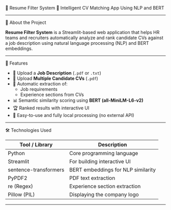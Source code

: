 📄 Resume Filter System
🔎 Intelligent CV Matching App Using NLP and BERT

---

🧠 About the Project

**Resume Filter System** is a Streamlit-based web application that helps HR teams and recruiters automatically analyze and rank candidate CVs against a job description using natural language processing (NLP) and BERT embeddings.

---

🚀 Features

- 📄 Upload a **Job Description** (`.pdf` or `.txt`)
- 👥 Upload **Multiple Candidate CVs** (`.pdf`)
- 🧠 Automatic extraction of:
  - Job requirements
  - Experience sections from CVs
- 📊 Semantic similarity scoring using **BERT (all-MiniLM-L6-v2)**
- 🏆 Ranked results with interactive UI
- 🔐 Easy-to-use and fully local processing (no external API)

---

🛠️ Technologies Used

| Tool / Library          | Description                               |
|-------------------------|-------------------------------------------|
| Python                  | Core programming language                 |
| Streamlit               | For building interactive UI               |
| sentence-transformers   | BERT embeddings for NLP similarity        |
| PyPDF2                  | PDF text extraction                       |
| re (Regex)              | Experience section extraction             |
| Pillow (PIL)            | Displaying the company logo               |

---

